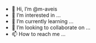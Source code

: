 - 👋 Hi, I’m @m-aveis
- 👀 I’m interested in ...
- 🌱 I’m currently learning ...
- 💞️ I’m looking to collaborate on ...
- 📫 How to reach me ...

<!---
m-aveis/m-aveis is a ✨ special ✨ repository because its `README.md` (this file) appears on your GitHub profile.
You can click the Preview link to take a look at your changes.
--->
